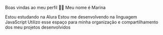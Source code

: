 Boas vindas ao meu perfil 💙💙
Meu nome é Marina

Estou estudando na Alura
Estou me desenvolvendo na linguagem JavaScript
Utilizo esse espaço para minha organização e compartilhamento dos meu projetos desenvolvidos
